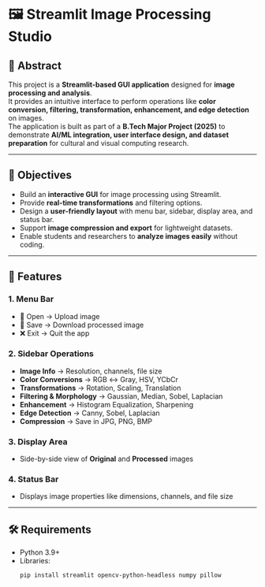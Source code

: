 # 🖼️ Streamlit Image Processing Studio

## 📌 Abstract
This project is a **Streamlit-based GUI application** designed for **image processing and analysis**.  
It provides an intuitive interface to perform operations like **color conversion, filtering, transformation, enhancement, and edge detection** on images.  
The application is built as part of a **B.Tech Major Project (2025)** to demonstrate **AI/ML integration, user interface design, and dataset preparation** for cultural and visual computing research.  

---

## 🎯 Objectives
- Build an **interactive GUI** for image processing using Streamlit.  
- Provide **real-time transformations** and filtering options.  
- Design a **user-friendly layout** with menu bar, sidebar, display area, and status bar.  
- Support **image compression and export** for lightweight datasets.  
- Enable students and researchers to **analyze images easily** without coding.  

---

## 🚀 Features
### 1. **Menu Bar**
- 📂 Open → Upload image  
- 💾 Save → Download processed image  
- ❌ Exit → Quit the app  

### 2. **Sidebar Operations**
- **Image Info** → Resolution, channels, file size  
- **Color Conversions** → RGB ↔ Gray, HSV, YCbCr  
- **Transformations** → Rotation, Scaling, Translation  
- **Filtering & Morphology** → Gaussian, Median, Sobel, Laplacian  
- **Enhancement** → Histogram Equalization, Sharpening  
- **Edge Detection** → Canny, Sobel, Laplacian  
- **Compression** → Save in JPG, PNG, BMP  

### 3. **Display Area**
- Side-by-side view of **Original** and **Processed** images  

### 4. **Status Bar**
- Displays image properties like dimensions, channels, and file size  

---

## 🛠️ Requirements
- Python 3.9+  
- Libraries:  
  ```bash
  pip install streamlit opencv-python-headless numpy pillow
